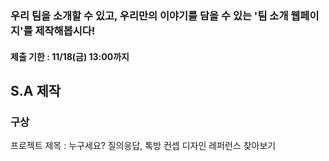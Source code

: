 ### 우리 팀을 소개할 수 있고, 우리만의 이야기를 담을 수 있는 '팀 소개 웹페이지'를 제작해봅시다!   
#### 제출 기한 : 11/18(금) 13:00까지
   
## S.A 제작

### 구상
   프로젝트 제목 : 누구세요?
   질의응답, 톡방 컨셉
   디자인 레퍼런스 찾아보기
   
